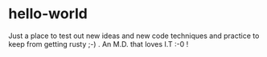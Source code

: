# hello-world
Just a place to test out new ideas and new code techniques and practice to keep from getting rusty ;-) .
An M.D. that loves I.T :-0 !
